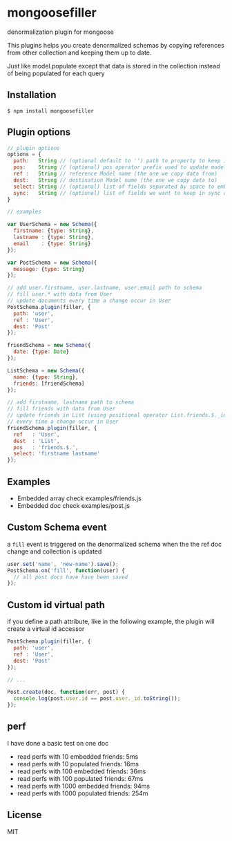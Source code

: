 # mongoosefiller

denormalization plugin for mongoose

This plugins helps you create denormalized schemas by copying references from other collection and keeping them up to date.

Just like model.populate except that data is stored in the collection instead of being populated for each query

## Installation

    $ npm install mongoosefiller

## Plugin options

```js
// plugin options
options = {
  path:   String // (optional default to '') path to property to keep in sync with ref model
  pos:    String // (optional) pos operator prefix used to update model in collection array
  ref :   String // reference Model name (the one we copy data from)
  dest:   String // destination Model name (the one we copy data to)
  select: String // (optional) list of fields separated by space to embed (same style as mongoose select)
  sync:   String // (optional) list of fields we want to keep in sync after first save. (same style as mongoose select)
}
```

```js
// examples

var UserSchema = new Schema({
  firstname: {type: String},
  lastname : {type: String},
  email    : {type: String}
});

var PostSchema = new Schema({
  message: {type: String}
});

// add user.firstname, user.lastname, user.email path to schema
// fill user.* with data from User
// update documents every time a change occur in User
PostSchema.plugin(filler, {
  path: 'user',
  ref : 'User',
  dest: 'Post'
});

friendSchema = new Schema({
  date: {type: Date}
});

ListSchema = new Schema({
  name: {type: String},
  friends: [friendSchema]
});

// add firstname, lastname path to schema
// fill friends with data from User
// update friends in List (using positional operator List.friends.$._id)
// every time a change occur in User
friendSchema.plugin(filler, {
  ref   : 'User',
  dest  : 'List',
  pos   : 'friends.$.',
  select: 'firstname lastname'
});

```

## Examples

- Embedded array check examples/friends.js
- Embedded doc   check examples/post.js


## Custom Schema event

a `fill` event is triggered on the denormalized schema when the the ref doc change and collection is updated

```js
user.set('name', 'new-name').save();
PostSchema.on('fill', function(user) {
  // all post docs have have been saved
});
```

## Custom id virtual path

if you define a path attribute, like in the following example, the plugin will create a virtual id accessor

```js
PostSchema.plugin(filler, {
  path: 'user',
  ref : 'User',
  dest: 'Post'
});

// ...

Post.create(doc, function(err, post) {
  console.log(post.user.id == post.user._id.toString());
});


```

## perf

I have done a basic test on one doc
- read perfs with 10 embedded friends: 5ms
- read perfs with 10 populated friends: 16ms
- read perfs with 100 embedded friends: 36ms
- read perfs with 100 populated friends: 67ms
- read perfs with 1000 embedded friends: 94ms
- read perfs with 1000 populated friends: 254m
## License

  MIT
